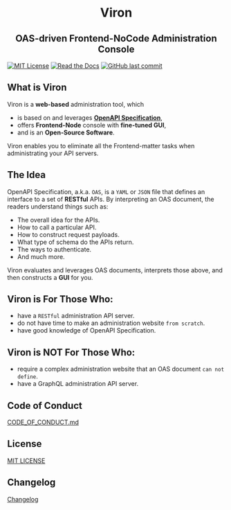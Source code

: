 <h1 align="center">Viron</h1>

<h2 align="center">OAS-driven Frontend-NoCode Administration Console</h2>

[![MIT License](http://img.shields.io/badge/license-MIT-blue.svg?style=flat)](LICENSE)
[![Read the Docs](https://img.shields.io/readthedocs/pip.svg)](https://discovery.viron.plus/docs/introduction/)
[![GitHub last commit](https://img.shields.io/github/last-commit/cam-inc/viron.svg)]()

## What is Viron

Viron is a **web-based** administration tool, which

- is based on and leverages **[OpenAPI Specification](https://oai.github.io/Documentation/)**,
- offers **Frontend-Node** console with **fine-tuned GUI**,
- and is an **Open-Source Software**.

Viron enables you to eliminate all the Frontend-matter tasks when administrating your API servers.

## The Idea

OpenAPI Specification, a.k.a. `OAS`, is a `YAML` or `JSON` file that defines an interface to a set of **RESTful** APIs. By interpreting an OAS document, the readers understand things such as:

- The overall idea for the APIs.
- How to call a particular API.
- How to construct request payloads.
- What type of schema do the APIs return.
- The ways to authenticate.
- And much more.

Viron evaluates and leverages OAS documents, interprets those above, and then constructs a **GUI** for you.

## Viron is For Those Who:

- have a `RESTful` administration API server.
- do not have time to make an administration website `from scratch`.
- have good knowledge of OpenAPI Specification.

## Viron is NOT For Those Who:

- require a complex administration website that an OAS document `can not define`.
- have a GraphQL administration API server.

## Code of Conduct

[CODE_OF_CONDUCT.md](./CODE_OF_CONDUCT.md)

## License

[MIT LICENSE](./LICENSE)

## Changelog

[Changelog](https://discovery.viron.plus/docs/References/changelog/)
